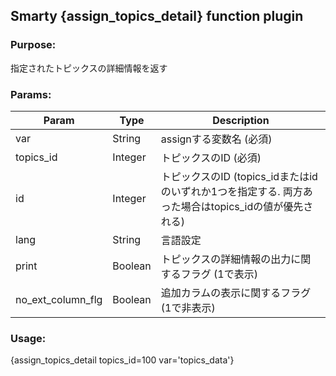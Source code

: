 ## Smarty {assign_topics_detail} function plugin

### Purpose:
指定されたトピックスの詳細情報を返す

### Params:
Param | Type | Description
--- | --- | ---
var | String | assignする変数名 (必須)
topics_id | Integer | トピックスのID (必須)
id | Integer | トピックスのID (topics_idまたはidのいずれか1つを指定する. 両方あった場合はtopics_idの値が優先される)
lang | String | 言語設定
print | Boolean | トピックスの詳細情報の出力に関するフラグ (1で表示)
no_ext_column_flg | Boolean | 追加カラムの表示に関するフラグ (1で非表示)

### Usage:
{assign_topics_detail topics_id=100 var='topics_data'}
